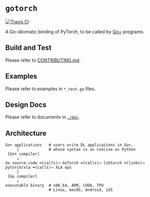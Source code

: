 # `gotorch`

[![Travis CI](https://travis-ci.com/wangkuiyi/gotorch.svg?branch=develop)](https://travis-ci.com/wangkuiyi/gotorch)

A Go-idiomatic binding of PyTorch, to be called by [Go+](https://github.com/goplus/gop) programs.

## Build and Test

Please refer to [CONTRIBUTING.md](CONTRIBUTING.md).

## Examples

Please refer to examples in `*_test.go` files.

## Design Docs

Please refer to documents in [`./doc`](./doc).

## Architecture

```
Go+ applications   # users write DL applicaitons in Go+,
     │             # whose syntax is as concise as Python
 [Go+ compiler]
     ↓
Go source code ━(calls)→ GoTorch ━(calls)→ libtorch ━(links)→ pytorch/xla ━(calls)→ XLA ops
     │
 [Go compiler]
     ↓
executable binary  # x86_64, ARM, CUDA, TPU
                   # Linux, macOS, Android, iOS
```
